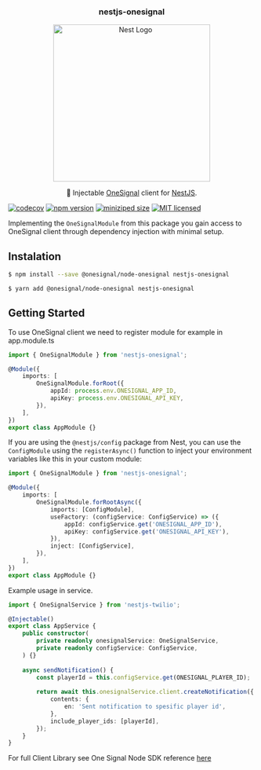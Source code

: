 <p align="center">
  <h3 align="center">
    nestjs-onesignal
  </h3>

  <p align="center">
    <a href="http://nestjs.com/" target="blank"><img src="https://nestjs.com/img/logo_text.svg" width="320" alt="Nest Logo" /></a>
  </p>

  <p align="center">
    💉 Injectable <a href="https://onesignal.com/">OneSignal</a> client for <a href="https://nestjs.com/">NestJS</a>.
  </p>

  [![codecov](https://codecov.io/gh/mughieams/nestjs-onesignal/branch/main/graph/badge.svg?token=SacfYAwyeP)](https://codecov.io/gh/mughieams/nestjs-onesignal) [![npm version](https://img.shields.io/npm/v/nestjs-onesignal)](https://www.npmjs.com/package/nestjs-onesignal) [![miniziped size](https://badgen.net/bundlephobia/minzip/nestjs-onesignal)](https://bundlephobia.com/result?p=nestjs-onesignal) [![MIT licensed](https://img.shields.io/github/license/mughieams/nestjs-onesignal)](https://raw.githubusercontent.com/mughieams/nestjs-onesignal/main/LICENSE)
</p>

Implementing the `OneSignalModule` from this package you gain access to OneSignal client through dependency injection with minimal setup.

## Instalation

```bash
$ npm install --save @onesignal/node-onesignal nestjs-onesignal
```

```bash
$ yarn add @onesignal/node-onesignal nestjs-onesignal
```

## Getting Started

To use OneSignal client we need to register module for example in app.module.ts

```typescript
import { OneSignalModule } from 'nestjs-onesignal';

@Module({
    imports: [
        OneSignalModule.forRoot({
            appId: process.env.ONESIGNAL_APP_ID,
            apiKey: process.env.ONESIGNAL_API_KEY,
        }),
    ],
})
export class AppModule {}
```

If you are using the `@nestjs/config` package from Nest, you can use the `ConfigModule` using the `registerAsync()` function to inject your environment variables like this in your custom module:

```typescript
import { OneSignalModule } from 'nestjs-onesignal';

@Module({
    imports: [
        OneSignalModule.forRootAsync({
            imports: [ConfigModule],
            useFactory: (configService: ConfigService) => ({
                appId: configService.get('ONESIGNAL_APP_ID'),
                apiKey: configService.get('ONESIGNAL_API_KEY'),
            }),
            inject: [ConfigService],
        }),
    ],
})
export class AppModule {}
```

Example usage in service.

```typescript
import { OneSignalService } from 'nestjs-twilio';

@Injectable()
export class AppService {
    public constructor(
        private readonly onesignalService: OneSignalService,
        private readonly configService: ConfigService,
    ) {}
    
    async sendNotification() {
        const playerId = this.configService.get(ONESIGNAL_PLAYER_ID);
        
        return await this.onesignalService.client.createNotification({
            contents: {
                en: 'Sent notification to spesific player id',
            },
            include_player_ids: [playerId],
        });
    }
}
```

For full Client Library see One Signal Node SDK reference [here](https://github.com/OneSignal/node-onesignal)